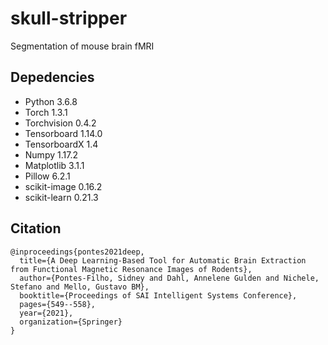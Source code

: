 # skull-stripper
Segmentation of mouse brain fMRI

## Depedencies
* Python 3.6.8
* Torch 1.3.1
* Torchvision 0.4.2
* Tensorboard 1.14.0
* TensorboardX 1.4
* Numpy 1.17.2
* Matplotlib 3.1.1
* Pillow 6.2.1
* scikit-image 0.16.2
* scikit-learn 0.21.3


## Citation

```
@inproceedings{pontes2021deep,
  title={A Deep Learning-Based Tool for Automatic Brain Extraction from Functional Magnetic Resonance Images of Rodents},
  author={Pontes-Filho, Sidney and Dahl, Annelene Gulden and Nichele, Stefano and Mello, Gustavo BM},
  booktitle={Proceedings of SAI Intelligent Systems Conference},
  pages={549--558},
  year={2021},
  organization={Springer}
}
```
